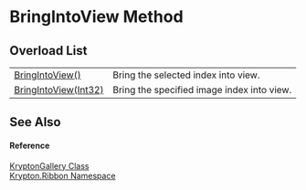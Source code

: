 # BringIntoView Method


## Overload List
<table>
<tr>
<td><a href="4d8c70a6-7bff-2a04-6f42-26ffada12978.md">BringIntoView()</a></td>
<td>Bring the selected index into view.</td></tr>
<tr>
<td><a href="0c63f000-6c80-270c-af49-d57c29a20bbe.md">BringIntoView(Int32)</a></td>
<td>Bring the specified image index into view.</td></tr>
</table>

## See Also


#### Reference
<a href="b0876d6a-7c19-db50-8ef0-31377b905cdd.md">KryptonGallery Class</a>  
<a href="1e9bc734-cff9-e9b8-f013-94cdac669794.md">Krypton.Ribbon Namespace</a>  
